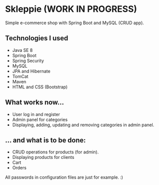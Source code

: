 # Skleppie (WORK IN PROGRESS)
Simple e-commerce shop with Spring Boot and MySQL (CRUD app).

## Technologies I used

* Java SE 8
* Spring Boot
* Spring Security
* MySQL
* JPA and Hibernate
* TomCat
* Maven
* HTML and CSS (Bootstrap)

## What works now...

* User log in and register
* Admin panel for categories
* Displaying, adding, updating and removing categories in admin panel.

## ... and what is to be done:

* CRUD operations for products (for admin).
* Displaying products for clients
* Cart
* Orders


All passwords in configuration files are just for example. :)
